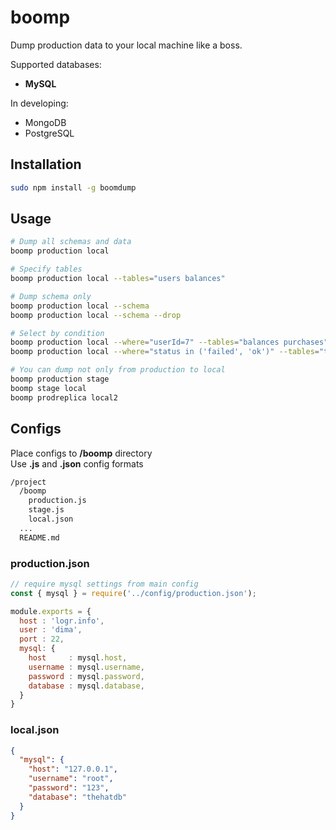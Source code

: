 # boomp

Dump production data to your local machine like a boss.

Supported databases:
* **MySQL**

In developing:
* MongoDB
* PostgreSQL

## Installation

```bash
sudo npm install -g boomdump
```

## Usage

```bash
# Dump all schemas and data
boomp production local

# Specify tables
boomp production local --tables="users balances"

# Dump schema only
boomp production local --schema
boomp production local --schema --drop

# Select by condition 
boomp production local --where="userId=7" --tables="balances purchases"
boomp production local --where="status in ('failed', 'ok')" --tables="transactions"

# You can dump not only from production to local
boomp production stage
boomp stage local
boomp prodreplica local2
```

## Configs

Place configs to **/boomp** directory\
Use **.js** and **.json** config formats

```bash
/project
  /boomp
    production.js
    stage.js
    local.json
  ...
  README.md
```

### production.json
```javascript
// require mysql settings from main config
const { mysql } = require('../config/production.json');

module.exports = {
  host : 'logr.info',
  user : 'dima',
  port : 22,
  mysql: {
    host     : mysql.host,
    username : mysql.username,
    password : mysql.password,
    database : mysql.database,
  }
}
```

### local.json
```json
{
  "mysql": {
    "host": "127.0.0.1",
    "username": "root",
    "password": "123",
    "database": "thehatdb"
  }
}
```